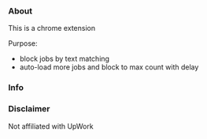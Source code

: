 ### About

This is a chrome extension

Purpose:

- block jobs by text matching
- auto-load more jobs and block to max count with delay

### Info



### Disclaimer

Not affiliated with UpWork